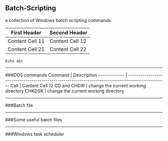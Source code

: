 ## Batch-Scripting
a collection of Windows batch scripting commands

First Header     | Second Header
---------------- | ----------------
Content Cell 11  | Content Cell 12
Content Cell 21  | Content Cell 22

```batch
Echo abc
```

---
###DOS commands
Command       | Description
------------- | -------------------------------------------------------------------------------------------------
Call          | Content Cell 12
CD and CHDIR  | change the current working directory
CHKDSK        | change the current working directory

---
###Batch file

---
###Some useful batch files

---
###Windows task scheduler

